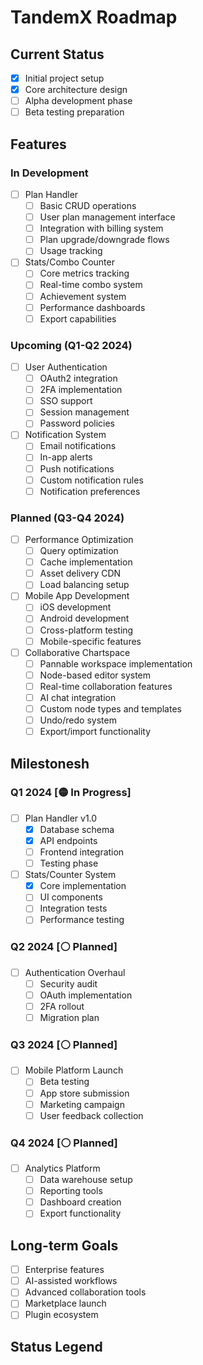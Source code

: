 # TandemX Roadmap

## Current Status
- [x] Initial project setup
- [x] Core architecture design
- [ ] Alpha development phase
- [ ] Beta testing preparation

## Features

### In Development
- [ ] Plan Handler
  - [ ] Basic CRUD operations
  - [ ] User plan management interface
  - [ ] Integration with billing system
  - [ ] Plan upgrade/downgrade flows
  - [ ] Usage tracking

- [ ] Stats/Combo Counter
  - [ ] Core metrics tracking
  - [ ] Real-time combo system
  - [ ] Achievement system
  - [ ] Performance dashboards
  - [ ] Export capabilities

### Upcoming (Q1-Q2 2024)
- [ ] User Authentication
  - [ ] OAuth2 integration
  - [ ] 2FA implementation
  - [ ] SSO support
  - [ ] Session management
  - [ ] Password policies

- [ ] Notification System
  - [ ] Email notifications
  - [ ] In-app alerts
  - [ ] Push notifications
  - [ ] Custom notification rules
  - [ ] Notification preferences

### Planned (Q3-Q4 2024)
- [ ] Performance Optimization
  - [ ] Query optimization
  - [ ] Cache implementation
  - [ ] Asset delivery CDN
  - [ ] Load balancing setup

- [ ] Mobile App Development
  - [ ] iOS development
  - [ ] Android development
  - [ ] Cross-platform testing
  - [ ] Mobile-specific features

- [ ] Collaborative Chartspace
  - [ ] Pannable workspace implementation
  - [ ] Node-based editor system
  - [ ] Real-time collaboration features
  - [ ] AI chat integration
  - [ ] Custom node types and templates
  - [ ] Undo/redo system
  - [ ] Export/import functionality

## Milestonesh

### Q1 2024 [🟡 In Progress]
- [ ] Plan Handler v1.0
  - [x] Database schema
  - [x] API endpoints
  - [ ] Frontend integration
  - [ ] Testing phase

- [ ] Stats/Counter System
  - [x] Core implementation
  - [ ] UI components
  - [ ] Integration tests
  - [ ] Performance testing

### Q2 2024 [⚪ Planned]
- [ ] Authentication Overhaul
  - [ ] Security audit
  - [ ] OAuth implementation
  - [ ] 2FA rollout
  - [ ] Migration plan

### Q3 2024 [⚪ Planned]
- [ ] Mobile Platform Launch
  - [ ] Beta testing
  - [ ] App store submission
  - [ ] Marketing campaign
  - [ ] User feedback collection

### Q4 2024 [⚪ Planned]
- [ ] Analytics Platform
  - [ ] Data warehouse setup
  - [ ] Reporting tools
  - [ ] Dashboard creation
  - [ ] Export functionality

## Long-term Goals
- [ ] Enterprise features
- [ ] AI-assisted workflows
- [ ] Advanced collaboration tools
- [ ] Marketplace launch
- [ ] Plugin ecosystem

## Status Legend
